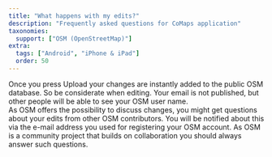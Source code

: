 ```yaml
---
title: "What happens with my edits?"
description: "Frequently asked questions for CoMaps application"
taxonomies:
  support: ["OSM (OpenStreetMap)"]
extra:
  tags: ["Android", "iPhone & iPad"]
  order: 50
---
```


Once you press Upload your changes are instantly added to the public OSM database. So be considerate when editing. Your email is not published, but other people will be able to see your OSM user name.  
As OSM offers the possibility to discuss changes, you might get questions about your edits from other OSM contributors. You will be notified about this via the e-mail address you used for registering your OSM account. As OSM is a community project that builds on collaboration you should always answer such questions.
